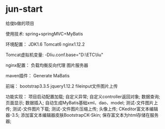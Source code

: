 # jun-start
给俊b做的项目

使用技术:
spring+springMVC+MyBatis

环境配置：
JDK1.6
Tomcat6
nginx1.12.2

Tomcat虚拟机变量:
-Dliu.conf.base="D:\ETC\liu"

nginx配置：
负载均衡反向代理
图片服务器

maven插件：
Generate MaBatis

前端：
bootstrap3.3.5
jquery1.12.2
fileinput文件图片上传

功能实现：
项目启动配置加载;
自定义异常;
自定义controller返回对象;
数据查询;
页面显示;
数据插入;
自动生成MyBatis基础xml、dao、model;
测试-文件图片上传;
测试-文件图片下载;
测试-文件图片压缩上传;
头像上传;
CKeditor富文本编辑器-3.5;
添加富文本编辑器皮肤BootstrapCK-Skin;
保存富文本为html存储在服务器;


